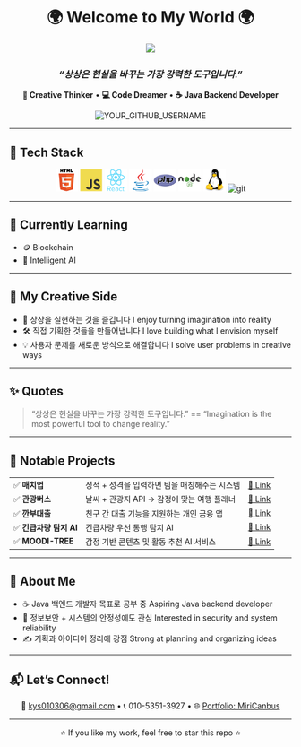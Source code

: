 <h1 align="center">🌍 Welcome to My World 🌍</h1>

<p align="center">
  <img src="https://cdn.pixabay.com/animation/2022/10/12/22/41/22-41-33-918_512.gif" width="200"/>
</p>

<h3 align="center"><i>“상상은 현실을 바꾸는 가장 강력한 도구입니다.”</i></h3>

<p align="center">
  <b>🧠 Creative Thinker</b> • <b>💻 Code Dreamer</b> • <b>☕ Java Backend Developer</b>
</p>

<p align="center">
  <img src="https://komarev.com/ghpvc/?username=YOUR_GITHUB_USERNAME&label=Profile%20views&color=0e75b6&style=flat" alt="YOUR_GITHUB_USERNAME" />
</p>

---

## 🚀 Tech Stack

<p align="center">
  <img src="https://raw.githubusercontent.com/devicons/devicon/master/icons/html5/html5-original-wordmark.svg" alt="html5" width="40" height="40"/>
  <img src="https://raw.githubusercontent.com/devicons/devicon/master/icons/javascript/javascript-original.svg" alt="javascript" width="40" height="40"/>
  <img src="https://raw.githubusercontent.com/devicons/devicon/master/icons/react/react-original-wordmark.svg" alt="react" width="40" height="40"/>
  <img src="https://raw.githubusercontent.com/devicons/devicon/master/icons/java/java-original.svg" alt="java" width="40" height="40"/>
  <img src="https://raw.githubusercontent.com/devicons/devicon/master/icons/php/php-original.svg" alt="php" width="40" height="40"/>
  <img src="https://raw.githubusercontent.com/devicons/devicon/master/icons/nodejs/nodejs-original-wordmark.svg" alt="nodejs" width="40" height="40"/>
  <img src="https://raw.githubusercontent.com/devicons/devicon/master/icons/linux/linux-original.svg" alt="linux" width="40" height="40"/>
  <img src="https://www.vectorlogo.zone/logos/git-scm/git-scm-icon.svg" alt="git" width="40" height="40"/>
</p>

---

## 🌱 Currently Learning
- 🪙 Blockchain
- 🤖 Intelligent AI

---

## 🎨 My Creative Side
- 🎈 상상을 실현하는 것을 즐깁니다  I enjoy turning imagination into reality
- 🛠 직접 기획한 것들을 만들어냅니다  I love building what I envision myself
- 💡 사용자 문제를 새로운 방식으로 해결합니다  I solve user problems in creative ways

---

## ✨ Quotes
> “상상은 현실을 바꾸는 가장 강력한 도구입니다.” == “Imagination is the most powerful tool to change reality.”

---

## 🧩 Notable Projects

<table>
  <tr>
    <td>✅ <b>매치업</b></td>
    <td>성적 + 성격을 입력하면 팀을 매칭해주는 시스템</td>
    <td><a href="#">🔗 Link</a></td>
  </tr>
  <tr>
    <td>✅ <b>관광버스</b></td>
    <td>날씨 + 관광지 API → 감정에 맞는 여행 플래너</td>
    <td><a href="#">🔗 Link</a></td>
  </tr>
  <tr>
    <td>✅ <b>깐부대출</b></td>
    <td>친구 간 대출 기능을 지원하는 개인 금융 앱</td>
    <td><a href="#">🔗 Link</a></td>
  </tr>
  <tr>
    <td>✅ <b>긴급차량 탐지 AI</b></td>
    <td>긴급차량 우선 통행 탐지 AI</td>
    <td><a href="#">🔗 Link</a></td>
  </tr>
  <tr>
    <td>✅ <b>MOODI-TREE</b></td>
    <td>감정 기반 콘텐츠 및 활동 추천 AI 서비스</td>
    <td><a href="#">🔗 Link</a></td>
  </tr>
</table>

---

## 👤 About Me
- ☕ Java 백엔드 개발자 목표로 공부 중  Aspiring Java backend developer
- 🧩 정보보안 + 시스템의 안정성에도 관심  Interested in security and system reliability
- ✍️ 기획과 아이디어 정리에 강점  Strong at planning and organizing ideas

---

## 📬 Let’s Connect!

<p align="center">
  📧 <a href="e-mail">kys010306@gmail.com</a> • 
  📞 010-5351-3927 • 
  🌐 <a href="https://your-portfolio-url.com">Portfolio: MiriCanbus</a>
</p>

---

<p align="center">
  ⭐️ If you like my work, feel free to star this repo ⭐️
</p>
